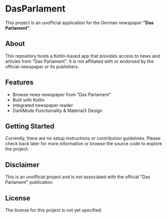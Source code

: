 # DasParlament

This project is an unofficial application for the German newspaper **"Das Parlament"**.

## About

This repository hosts a Kotlin-based app that provides access to news and articles from "Das Parlament". It is not affiliated with or endorsed by the official newspaper or its publishers.

## Features

- Browse news newspaper from "Das Parlament"
- Built with Kotlin
- Integrated newspaper reader
- DarkMode Functionality & Material3 Design

## Getting Started

Currently, there are no setup instructions or contribution guidelines. Please check back later for more information or browse the source code to explore the project.

## Disclaimer

This is an unofficial project and is not associated with the official "Das Parlament" publication.

## License

The license for this project is not yet specified.
